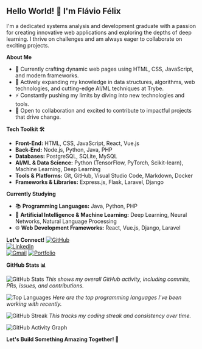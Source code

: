 ## Hello World! 👋 I'm Flávio Félix

I'm a dedicated systems analysis and development graduate with a passion for creating innovative web applications and exploring the depths of deep learning. I thrive on challenges and am always eager to collaborate on exciting projects.

**About Me**
* 🔭 Currently crafting dynamic web pages using HTML, CSS, JavaScript, and modern frameworks.
* 🌱 Actively expanding my knowledge in data structures, algorithms, web technologies, and cutting-edge AI/ML techniques at Trybe.
* ⚡ Constantly pushing my limits by diving into new technologies and tools.
* 🤝 Open to collaboration and excited to contribute to impactful projects that drive change.

**Tech Toolkit 🛠️**
* **Front-End:** HTML, CSS, JavaScript, React, Vue.js
* **Back-End:** Node.js, Python, Java, PHP
* **Databases:** PostgreSQL, SQLite, MySQL
* **AI/ML & Data Science:** Python (TensorFlow, PyTorch, Scikit-learn), Machine Learning, Deep Learning
* **Tools & Platforms:** Git, GitHub, Visual Studio Code, Markdown, Docker
* **Frameworks & Libraries:** Express.js, Flask, Laravel, Django

**Currently Studying**
* 📚 **Programming Languages:** Java, Python, PHP
* 🧠 **Artificial Intelligence & Machine Learning:** Deep Learning, Neural Networks, Natural Language Processing
* 🌐 **Web Development Frameworks:** React, Vue.js, Django, Laravel

**Let's Connect!**
[![GitHub](https://img.shields.io/badge/GitHub-100000?style=for-the-badge&logo=github&logoColor=white)](https://github.com/fau-33)  
[![LinkedIn](https://img.shields.io/badge/LinkedIn-0077B5?style=for-the-badge&logo=linkedin&logoColor=white)](https://www.linkedin.com/in/flaviofelix/)  
[![Gmail](https://img.shields.io/badge/Gmail-333333?style=for-the-badge&logo=gmail&logoColor=red)](mailto:flavioleandrovasco@gmail.com)
[![Portfolio](https://img.shields.io/badge/Portfolio-008080?style=for-the-badge&logo=portfolio&logoColor=white)](https://codepen.io/Flavio-Leandro/pen/poMQqem)

**GitHub Stats 📊**

<!-- Basic GitHub Stats -->
![GitHub Stats](https://github-readme-stats.vercel.app/api?username=fau-33&show_icons=true&theme=radical&include_all_commits=true&count_private=true)
*This shows my overall GitHub activity, including commits, PRs, issues, and contributions.*

<!-- Top Languages -->
![Top Languages](https://github-readme-stats.vercel.app/api/top-langs/?username=fau-33&layout=compact&theme=radical&langs_count=8)
*Here are the top programming languages I've been working with recently.*

<!-- GitHub Streak Stats -->
![GitHub Streak](https://github-readme-streak-stats.herokuapp.com/?user=fau-33&theme=radical&date_format=j%20M%20Y&mode=weekly)
*This tracks my coding streak and consistency over time.*

<!-- GitHub Activity Graph -->
![GitHub Activity Graph](https://activity-graph.herokuapp.com/graph?username=fau-33&bg_color=000000&color=ffffff&line=ffffff&point=ffffff&area=true&hide_border=true)


**Let's Build Something Amazing Together! 🚀**

